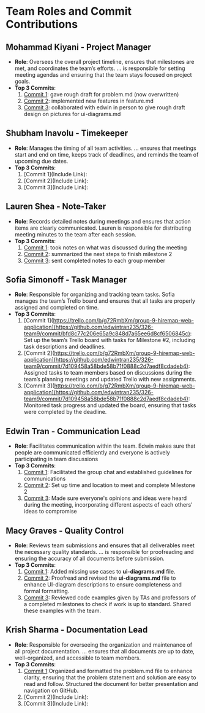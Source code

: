 # Team Roles and Commit Contributions

## Mohammad Kiyani - Project Manager
- **Role**: Oversees the overall project timeline, ensures that milestones are met, and coordinates the team’s efforts. ... is responsible for setting meeting agendas and ensuring that the team stays focused on project goals.
- **Top 3 Commits**:
  1. [Commit 1](https://github.com/edwintran235/326-team9/tree/milestone2/problem.md_update): gave rough draft for problem.md (now overwritten) 
  2. [Commit 2](https://github.com/edwintran235/326-team9/tree/milestone2/features.md/update/shahab): implemented new features in feature.md
  3. [Commit 3](https://github.com/edwintran235/326-team9/blob/main/team/m2/ui-diagrams.md): collaborated with edwin in person to give rough draft design on pictures for ui-diagrams.md

## Shubham Inavolu - Timekeeper
- **Role**: Manages the timing of all team activities. ... ensures that meetings start and end on time, keeps track of deadlines, and reminds the team of upcoming due dates.
- **Top 3 Commits**:
  1. [Commit 1](Include Link): 
  2. [Commit 2](Include Link): 
  3. [Commit 3](Include Link):
 
## Lauren Shea - Note-Taker
- **Role**: Records detailed notes during meetings and ensures that action items are clearly communicated. Lauren is responsible for distributing meeting minutes to the team after each session.
- **Top 3 Commits**:
  1. [Commit 1](https://github.com/edwintran235/326-team9/commit/655392a84eb029096f6f03a952994db17aa84a25): took notes on what was discussed during the meeting
  2. [Commit 2](https://github.com/edwintran235/326-team9/commit/d806d8da093c4c8c69a8479fd391ebc6c886ab03): summarized the next steps to finish milestone 2
  3. [Commit 3](https://github.com/edwintran235/326-team9/commit/8efdce63fe734451aa5cc0394be1f419689d36de): sent completed notes to each group member
 
## Sofia Simonoff - Task Manager
- **Role**: Responsible for organizing and tracking team tasks. Sofia manages the team’s Trello board and ensures that all tasks are properly assigned and completed on time.
- **Top 3 Commits**:
  1. [Commit 1](https://trello.com/b/g72RmbXm/group-9-hiremap-web-application](https://github.com/edwintran235/326-team9/commit/bfd8c77c206e65a9c848d7a65ee6d8cf6506845c): Set up the team’s Trello board with tasks for Milestone #2, including task descriptions and deadlines.
  2. [Commit 2](https://trello.com/b/g72RmbXm/group-9-hiremap-web-application](https://github.com/edwintran235/326-team9/commit/7d109458a58bde58b71f0888c2d7aedf8cdadeb4): Assigned tasks to team members based on discussions during the team’s planning meetings and updated Trello with new assignments.
  3. [Commit 3](https://trello.com/b/g72RmbXm/group-9-hiremap-web-application](https://github.com/edwintran235/326-team9/commit/7d109458a58bde58b71f0888c2d7aedf8cdadeb4): Monitored task progress and updated the board, ensuring that tasks were completed by the deadline.

## Edwin Tran - Communication Lead
- **Role**: Facilitates communication within the team. Edwin makes sure that people are communicated efficiently and everyone is actively participating 
in team discussions
- **Top 3 Commits**:
  1. [Commit 1](https://github.com/edwintran235/326-team9/commit/8508d8f954834ff546045138fc6ebf0f7af6a506): Facilitated the group chat and established guidelines for communications
  2. [Commit 2](https://github.com/edwintran235/326-team9/commit/51e061a9225e2586dd8811d4083150a6bdf6d94c): Set up time and location to meet and complete Milestone 2
  3. [Commit 3](https://github.com/edwintran235/326-team9/commit/96ba7932f10c723033e852a862ffaa7c40c2fa14): Made sure everyone's opinions and ideas were heard during the meeting, incorporating different aspects of each others' ideas to compromise

## Macy Graves - Quality Control
- **Role**: Reviews team submissions and ensures that all deliverables meet the necessary quality standards. ... is responsible for proofreading and ensuring the accuracy of all documents before submission.
- **Top 3 Commits**:
  1. [Commit 1](https://github.com/edwintran235/326-team9/commit/b53a0bb0509b3f44edfe744892784dfcc50b9073): Added missing use cases to **ui-diagrams.md** file.
  2. [Commit 2](https://github.com/edwintran235/326-team9/commit/b95ac80dfd5ffd18785e55e27574ab46ca96c838): Proofread and revised the **ui-diagrams.md** file to enhance UI-diagram descriptions to ensure completeness and formal formatting.
  3. [Commit 3](): Reviewed code examples given by TAs and professors of a completed milestones to check if work is up to standard. Shared these examples with the team.

## Krish Sharma - Documentation Lead
- **Role**: Responsible for overseeing the organization and maintenance of all project documentation. ... ensures that all documents are up to date, well-organized, and accessible to team members.
- **Top 3 Commits**:
  1. [Commit 1]((https://github.com/edwintran235/326-team9/tree/975515d9f21d0857c8776ed59a65bcac8942a3fd)):Organized and formatted the problem.md file to enhance clarity, ensuring that the problem statement and solution are easy to read and follow. Structured the document for better presentation and navigation on GitHub.
  2. [Commit 2](Include Link): 
  3. [Commit 3](Include Link): 
